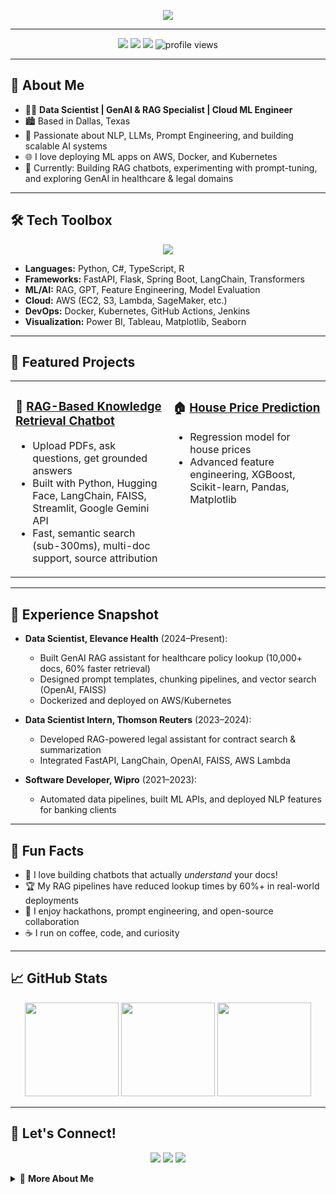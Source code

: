 <!-- Animated Greeting -->
<p align="center">
  <img src="https://readme-typing-svg.demolab.com?font=Fira+Code&size=28&pause=1000&color=F7A41D&center=true&vCenter=true&width=900&lines=Hi+there!+I'm+Vinay+Kumar+Mannava+%F0%9F%91%8B;Data+Scientist+%7C+GenAI+Builder+%7C+Cloud+ML+Engineer;Welcome+to+my+GitHub+profile!"/>
</p>

---

<p align="center">
  <a href="mailto:vinaykumarmannava3@gmail.com"><img src="https://img.shields.io/badge/Email-vinaykumarmannava3@gmail.com-blue?style=flat-square&logo=gmail"></a>
  <a href="https://www.linkedin.com/in/mannavavinay"><img src="https://img.shields.io/badge/LinkedIn-mannavavinay-blue?style=flat-square&logo=linkedin"></a>
  <a href="https://github.com/VinayKumar939"><img src="https://img.shields.io/badge/GitHub-VinayKumar939-black?style=flat-square&logo=github"></a>
  <img src="https://komarev.com/ghpvc/?username=VinayKumar939&style=flat-square&color=orange" alt="profile views"/>
</p>

---

## 🚀 About Me

- 🧑‍💻 **Data Scientist | GenAI & RAG Specialist | Cloud ML Engineer**
- 🏙️ Based in Dallas, Texas
- 🧠 Passionate about NLP, LLMs, Prompt Engineering, and building scalable AI systems
- 🌐 I love deploying ML apps on AWS, Docker, and Kubernetes
- 🎯 Currently: Building RAG chatbots, experimenting with prompt-tuning, and exploring GenAI in healthcare & legal domains

---

## 🛠️ Tech Toolbox

<p align="center">
  <img src="https://skillicons.dev/icons?i=python,fastapi,flask,aws,docker,kubernetes,git,github,postgres,mysql,html,css,js,typescript,figma,tensorflow,pytorch,scikitlearn,keras,streamlit,tableau,pandas,numpy,matplotlib,seaborn" />
</p>

- **Languages:** Python, C#, TypeScript, R
- **Frameworks:** FastAPI, Flask, Spring Boot, LangChain, Transformers
- **ML/AI:** RAG, GPT, Feature Engineering, Model Evaluation
- **Cloud:** AWS (EC2, S3, Lambda, SageMaker, etc.)
- **DevOps:** Docker, Kubernetes, GitHub Actions, Jenkins
- **Visualization:** Power BI, Tableau, Matplotlib, Seaborn

---

## 🌟 Featured Projects

<table>
<tr>
<td width="50%" valign="top">

### 🧠 [RAG-Based Knowledge Retrieval Chatbot](https://github.com/VinayKumar939/MNIST-Digital-Classification-and-Handwritten-Digit-Recognition)

- Upload PDFs, ask questions, get grounded answers
- Built with Python, Hugging Face, LangChain, FAISS, Streamlit, Google Gemini API
- Fast, semantic search (sub-300ms), multi-doc support, source attribution

</td>
<td width="50%" valign="top">

### 🏠 [House Price Prediction](https://github.com/VinayKumar939/House_Price_Prediction_Bengaluru)

- Regression model for house prices
- Advanced feature engineering, XGBoost, Scikit-learn, Pandas, Matplotlib

</td>
</tr>
</table>

---

## 💼 Experience Snapshot

- **Data Scientist, Elevance Health** (2024–Present):

  - Built GenAI RAG assistant for healthcare policy lookup (10,000+ docs, 60% faster retrieval)
  - Designed prompt templates, chunking pipelines, and vector search (OpenAI, FAISS)
  - Dockerized and deployed on AWS/Kubernetes

- **Data Scientist Intern, Thomson Reuters** (2023–2024):

  - Developed RAG-powered legal assistant for contract search & summarization
  - Integrated FastAPI, LangChain, OpenAI, FAISS, AWS Lambda

- **Software Developer, Wipro** (2021–2023):
  - Automated data pipelines, built ML APIs, and deployed NLP features for banking clients

---

## 🎲 Fun Facts

- 🦾 I love building chatbots that actually _understand_ your docs!
- 🏆 My RAG pipelines have reduced lookup times by 60%+ in real-world deployments
- 🧩 I enjoy hackathons, prompt engineering, and open-source collaboration
- ☕ I run on coffee, code, and curiosity

---

## 📈 GitHub Stats

<p align="center">
  <img src="https://github-readme-stats.vercel.app/api?username=VinayKumar939&show_icons=true&theme=radical" height="150"/>
  <img src="https://github-readme-streak-stats.herokuapp.com/?user=VinayKumar939&theme=radical" height="150"/>
  <img src="https://github-readme-stats.vercel.app/api/top-langs/?username=VinayKumar939&layout=compact&theme=radical" height="150"/>
</p>

---

## 🤝 Let's Connect!

<p align="center">
  <a href="mailto:vinaykumarmannava3@gmail.com"><img src="https://img.shields.io/badge/Email-vinaykumarmannava3@gmail.com-blue?style=for-the-badge&logo=gmail"></a>
  <a href="https://www.linkedin.com/in/mannavavinay"><img src="https://img.shields.io/badge/LinkedIn-mannavavinay-blue?style=for-the-badge&logo=linkedin"></a>
  <a href="https://github.com/VinayKumar939"><img src="https://img.shields.io/badge/GitHub-VinayKumar939-black?style=for-the-badge&logo=github"></a>
</p>

<details>
<summary>📜 <b>More About Me</b></summary>

- 🎓 MSc in Information Technology & Management, UT Dallas (2024)
- 🏅 3+ years in AI, ML, NLP, and cloud deployments
- 🌱 Always learning, always building!

</details>
